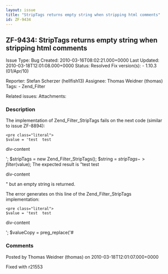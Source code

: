 ```yaml
---
layout: issue
title: "StripTags returns empty string when stripping html comments"
id: ZF-9434
---
```


ZF-9434: StripTags returns empty string when stripping html comments 
---------------------------------------------------------------------

 Issue Type: Bug Created: 2010-03-16T08:02:21.000+0000 Last Updated: 2010-03-18T12:01:08.000+0000 Status: Resolved Fix version(s): - 1.10.3 (01/Apr/10)
 
 Reporter:  Stefan Scherzer (hellfish13)  Assignee:  Thomas Weidner (thomas)  Tags: - Zend\_Filter
 
 Related issues: 
 Attachments: 
### Description

The implementation of Zend\_Filter\_StripTags fails on the next code (similar to issue ZF-8894):

 
    <pre class="literal">
    $value = 'test  test 

div-content

'; $stripTags = new Zend\_Filter\_StripTags(); $string = $stripTags->filter($value); The expected result is "test test

div-content

" but an empty string is returned.

The error generates on this line of the Zend\_Filter\_StripTags implementation:

 
    <pre class="literal">
    $value = 'test  test 

div-content

'; $valueCopy = preg\_replace('# 

 

### Comments

Posted by Thomas Weidner (thomas) on 2010-03-18T12:01:07.000+0000

Fixed with r21553

 

 
